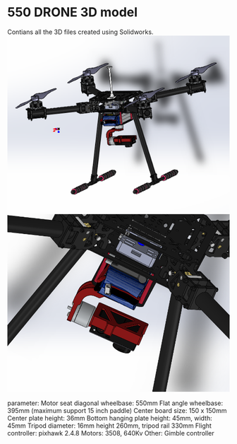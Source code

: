 # 550 DRONE 3D model

Contians all the 3D files created using Solidworks.
![image 1](https://github.com/Archfx/550_DRONE_CAD_PX4/blob/master/Pictures/1.png)
![image 2](https://github.com/Archfx/550_DRONE_CAD_PX4/blob/master/Pictures/2.png)



parameter:
Motor seat diagonal wheelbase: 550mm
Flat angle wheelbase: 395mm (maximum support 15 inch paddle)
Center board size: 150 x 150mm
Center plate height: 36mm
Bottom hanging plate height: 45mm, width: 45mm
Tripod diameter: 16mm height 260mm, tripod rail 330mm
Flight controller: pixhawk 2.4.8
Motors: 3508, 640Kv
Other: Gimble controller
